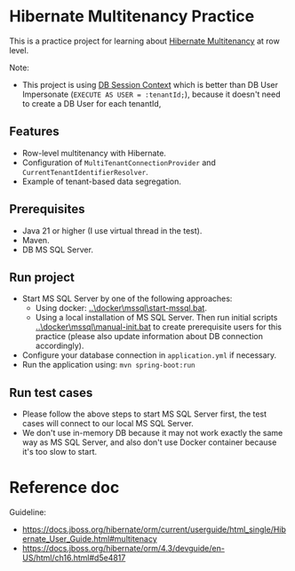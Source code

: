 # Hibernate Multitenancy Practice

This is a practice project for learning
about [Hibernate Multitenancy](https://docs.jboss.org/hibernate/orm/current/userguide/html_single/Hibernate_User_Guide.html#multitenacy)
at row level.

Note:

- This project is using [DB Session Context](./MULTI_TENANT__SESSION_CONTEXT__GUIDELINE.md) which is better than
  DB User Impersonate (`EXECUTE AS USER = :tenantId;`), because it doesn't need to create a DB User for each tenantId,

## Features

- Row-level multitenancy with Hibernate.
- Configuration of `MultiTenantConnectionProvider` and `CurrentTenantIdentifierResolver`.
- Example of tenant-based data segregation.

## Prerequisites

- Java 21 or higher (I use virtual thread in the test).
- Maven.
- DB MS SQL Server.

## Run project

- Start MS SQL Server by one of the following approaches:
    - Using docker: [..\docker\mssql\start-mssql.bat](..\docker\mssql\start-mssql.bat).
    - Using a local installation of MS SQL Server. Then run initial
      scripts [..\docker\mssql\manual-init.bat](..\docker\mssql\manual-init.bat) to create prerequisite users for this
      practice
      (please also update information about DB connection accordingly).
- Configure your database connection in `application.yml` if necessary.
- Run the application using: `mvn spring-boot:run`

## Run test cases

- Please follow the above steps to start MS SQL Server first, the test cases will connect to our local MS SQL Server.
- We don't use in-memory DB because it may not work exactly the same way as MS SQL Server,
  and also don't use Docker container because it's too slow to start.

# Reference doc

Guideline:

- https://docs.jboss.org/hibernate/orm/current/userguide/html_single/Hibernate_User_Guide.html#multitenacy
- https://docs.jboss.org/hibernate/orm/4.3/devguide/en-US/html/ch16.html#d5e4817

